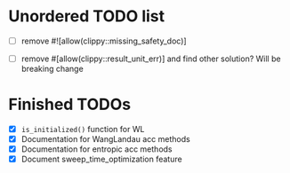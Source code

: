 # Unordered TODO list

- [ ] remove #![allow(clippy::missing_safety_doc)]
* [ ] remove #[allow(clippy::result_unit_err)] and find other solution? Will be breaking change

# Finished TODOs

- [x] `is_initialized()` function for WL
- [x] Documentation for WangLandau acc methods
- [x] Documentation for entropic  acc methods
- [x] Document sweep_time_optimization feature